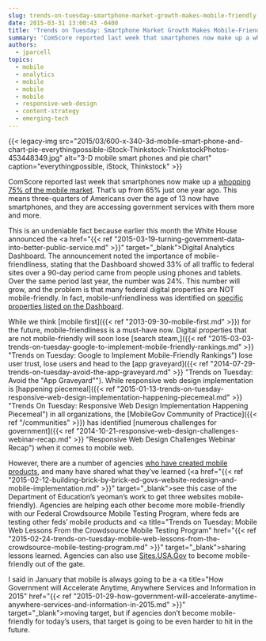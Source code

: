 ```yaml
---
slug: trends-on-tuesday-smartphone-market-growth-makes-mobile-friendly-a-must
date: 2015-03-31 13:00:43 -0400
title: 'Trends on Tuesday: Smartphone Market Growth Makes Mobile-Friendly a Must'
summary: 'ComScore reported last week that smartphones now make up a whopping 75% of the mobile market. That’s up from 65% just one year ago. This means three-quarters of Americans over the age of 13 now have smartphones, and they are accessing government services with them more and more. This is an undeniable fact because earlier this'
authors:
  - jparcell
topics:
  - mobile
  - analytics
  - mobile
  - mobile
  - mobile
  - responsive-web-design
  - content-strategy
  - emerging-tech
---
```


{{< legacy-img src="2015/03/600-x-340-3d-mobile-smart-phone-and-chart-pie-everythingpossible-iStock-Thinkstock-ThinkstockPhotos-453448349.jpg" alt="3-D mobile smart phones and pie chart" caption="everythingpossible, iStock, Thinkstock" >}}

ComScore reported last week that smartphones now make up a [whopping 75% of the mobile market](http://www.mobilemarketingwatch.com/smartphones-now-three-quarters-of-the-mobile-market-49151/). That’s up from 65% just one year ago. This means three-quarters of Americans over the age of 13 now have smartphones, and they are accessing government services with them more and more.

This is an undeniable fact because earlier this month the White House announced the <a href="{{< ref "2015-03-19-turning-government-data-into-better-public-service.md" >}}" target="_blank">Digital Analytics Dashboard</a>. The announcement noted the importance of mobile-friendliness, stating that the Dashboard showed 33% of all traffic to federal sites over a 90-day period came from people using phones and tablets. Over the same period last year, the number was 24%. This number will grow, and the problem is that many federal digital properties are NOT mobile-friendly. In fact, mobile-unfriendliness was identified on <a href="http://www.nextgov.com/mobile/2015/03/4-most-popular-dot-govs-arent-mobile-friendly/108135/" target="_blank">specific properties listed on the Dashboard</a>.

While we think [mobile first]({{< ref "2013-09-30-mobile-first.md" >}}) for the future, mobile-friendliness is a must-have now. Digital properties that are not mobile-friendly will soon lose [search steam,]({{< ref "2015-03-03-trends-on-tuesday-google-to-implement-mobile-friendly-rankings.md" >}} "Trends on Tuesday: Google to Implement Mobile-Friendly Rankings") lose user trust, lose users and head to the [app graveyard]({{< ref "2014-07-29-trends-on-tuesday-avoid-the-app-graveyard.md" >}} "Trends on Tuesday: Avoid the "App Graveyard""). While responsive web design implementation is [happening piecemeal]({{< ref "2015-01-13-trends-on-tuesday-responsive-web-design-implementation-happening-piecemeal.md" >}} "Trends On Tuesday: Responsive Web Design Implementation Happening Piecemeal") in all organizations, the [MobileGov Community of Practice]({{< ref "/communities" >}}) has identified [numerous challenges for government]({{< ref "2014-10-21-responsive-web-design-challenges-webinar-recap.md" >}} "Responsive Web Design Challenges Webinar Recap") when it comes to mobile web.

However, there are a number of agencies [who have created mobile products](http://www.usa.gov/mobileapps.shtml), and many have shared what they&#8217;ve learned (<a href="{{< ref "2015-02-12-building-brick-by-brick-ed-govs-website-redesign-and-mobile-implementation.md" >}}" target="_blank">see this case of the Department of Education&#8217;s yeoman&#8217;s work to get three websites mobile-friendly</a>). Agencies are helping each other become more mobile-friendly with our Federal Crowdsource Mobile Testing Program, where feds are testing other feds&#8217; mobile products and <a title="Trends on Tuesday: Mobile Web Lessons From the Crowdsource Mobile Testing Program" href="{{< ref "2015-02-24-trends-on-tuesday-mobile-web-lessons-from-the-crowdsource-mobile-testing-program.md" >}}" target="_blank">sharing lessons learned</a>. Agencies can also use <a href="https://sites.usa.gov/" target="_blank">Sites.USA.Gov</a> to become mobile-friendly out of the gate.

I said in January that mobile is always going to be a <a title="How Government will Accelerate Anytime, Anywhere Services and Information in 2015" href="{{< ref "2015-01-29-how-government-will-accelerate-anytime-anywhere-services-and-information-in-2015.md" >}}" target="_blank">moving target</a>, but if agencies don&#8217;t become mobile-friendly for today&#8217;s users, that target is going to be even harder to hit in the future.
